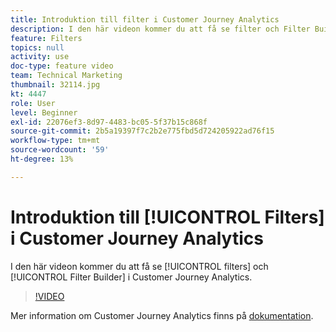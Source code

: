 ```yaml
---
title: Introduktion till filter i Customer Journey Analytics
description: I den här videon kommer du att få se filter och Filter Builder i Adobe Customer Journey Analytics.
feature: Filters
topics: null
activity: use
doc-type: feature video
team: Technical Marketing
thumbnail: 32114.jpg
kt: 4447
role: User
level: Beginner
exl-id: 22076ef3-8d97-4483-bc05-5f37b15c868f
source-git-commit: 2b5a19397f7c2b2e775fbd5d724205922ad76f15
workflow-type: tm+mt
source-wordcount: '59'
ht-degree: 13%

---
```


# Introduktion till [!UICONTROL Filters] i Customer Journey Analytics

I den här videon kommer du att få se [!UICONTROL filters] och [!UICONTROL Filter Builder] i Customer Journey Analytics.

>[!VIDEO](https://video.tv.adobe.com/v/32114/?quality=12)

Mer information om Customer Journey Analytics finns på [dokumentation](https://docs.adobe.com/content/help/en/analytics-platform/using/cja-landing.html).
